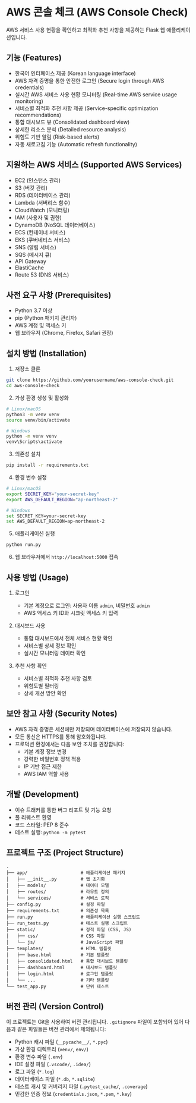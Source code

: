 # AWS 콘솔 체크 (AWS Console Check)

AWS 서비스 사용 현황을 확인하고 최적화 추천 사항을 제공하는 Flask 웹 애플리케이션입니다.

## 기능 (Features)

- 한국어 인터페이스 제공 (Korean language interface)
- AWS 자격 증명을 통한 안전한 로그인 (Secure login through AWS credentials)
- 실시간 AWS 서비스 사용 현황 모니터링 (Real-time AWS service usage monitoring)
- 서비스별 최적화 추천 사항 제공 (Service-specific optimization recommendations)
- 통합 대시보드 뷰 (Consolidated dashboard view)
- 상세한 리소스 분석 (Detailed resource analysis)
- 위험도 기반 알림 (Risk-based alerts)
- 자동 새로고침 기능 (Automatic refresh functionality)

## 지원하는 AWS 서비스 (Supported AWS Services)

- EC2 (인스턴스 관리)
- S3 (버킷 관리)
- RDS (데이터베이스 관리)
- Lambda (서버리스 함수)
- CloudWatch (모니터링)
- IAM (사용자 및 권한)
- DynamoDB (NoSQL 데이터베이스)
- ECS (컨테이너 서비스)
- EKS (쿠버네티스 서비스)
- SNS (알림 서비스)
- SQS (메시지 큐)
- API Gateway
- ElastiCache
- Route 53 (DNS 서비스)

## 사전 요구 사항 (Prerequisites)

- Python 3.7 이상
- pip (Python 패키지 관리자)
- AWS 계정 및 액세스 키
- 웹 브라우저 (Chrome, Firefox, Safari 권장)

## 설치 방법 (Installation)

1. 저장소 클론
```bash
git clone https://github.com/yourusername/aws-console-check.git
cd aws-console-check
```

2. 가상 환경 생성 및 활성화
```bash
# Linux/macOS
python3 -m venv venv
source venv/bin/activate

# Windows
python -m venv venv
venv\Scripts\activate
```

3. 의존성 설치
```bash
pip install -r requirements.txt
```

4. 환경 변수 설정
```bash
# Linux/macOS
export SECRET_KEY="your-secret-key"
export AWS_DEFAULT_REGION="ap-northeast-2"

# Windows
set SECRET_KEY=your-secret-key
set AWS_DEFAULT_REGION=ap-northeast-2
```

5. 애플리케이션 실행
```bash
python run.py
```

6. 웹 브라우저에서 `http://localhost:5000` 접속

## 사용 방법 (Usage)

1. 로그인
   - 기본 계정으로 로그인: 사용자 이름 `admin`, 비밀번호 `admin`
   - AWS 액세스 키 ID와 시크릿 액세스 키 입력

2. 대시보드 사용
   - 통합 대시보드에서 전체 서비스 현황 확인
   - 서비스별 상세 정보 확인
   - 실시간 모니터링 데이터 확인

3. 추천 사항 확인
   - 서비스별 최적화 추천 사항 검토
   - 위험도별 필터링
   - 상세 개선 방안 확인

## 보안 참고 사항 (Security Notes)

- AWS 자격 증명은 세션에만 저장되며 데이터베이스에 저장되지 않습니다.
- 모든 통신은 HTTPS를 통해 암호화됩니다.
- 프로덕션 환경에서는 다음 보안 조치를 권장합니다:
  - 기본 계정 정보 변경
  - 강력한 비밀번호 정책 적용
  - IP 기반 접근 제한
  - AWS IAM 역할 사용

## 개발 (Development)

- 이슈 트래커를 통한 버그 리포트 및 기능 요청
- 풀 리퀘스트 환영
- 코드 스타일: PEP 8 준수
- 테스트 실행: `python -m pytest`

## 프로젝트 구조 (Project Structure)

```
.
├── app/                    # 애플리케이션 패키지
│   ├── __init__.py         # 앱 초기화
│   ├── models/             # 데이터 모델
│   ├── routes/             # 라우트 정의
│   └── services/           # 서비스 로직
├── config.py               # 설정 파일
├── requirements.txt        # 의존성 목록
├── run.py                  # 애플리케이션 실행 스크립트
├── run_tests.py            # 테스트 실행 스크립트
├── static/                 # 정적 파일 (CSS, JS)
│   ├── css/                # CSS 파일
│   └── js/                 # JavaScript 파일
├── templates/              # HTML 템플릿
│   ├── base.html           # 기본 템플릿
│   ├── consolidated.html   # 통합 대시보드 템플릿
│   ├── dashboard.html      # 대시보드 템플릿
│   ├── login.html          # 로그인 템플릿
│   └── ...                 # 기타 템플릿
└── test_app.py             # 단위 테스트
```

## 버전 관리 (Version Control)

이 프로젝트는 Git을 사용하여 버전 관리됩니다. `.gitignore` 파일이 포함되어 있어 다음과 같은 파일들은 버전 관리에서 제외됩니다:

- Python 캐시 파일 (`__pycache__/`, `*.pyc`)
- 가상 환경 디렉토리 (`venv/`, `env/`)
- 환경 변수 파일 (`.env`)
- IDE 설정 파일 (`.vscode/`, `.idea/`)
- 로그 파일 (`*.log`)
- 데이터베이스 파일 (`*.db`, `*.sqlite`)
- 테스트 캐시 및 커버리지 파일 (`.pytest_cache/`, `.coverage`)
- 민감한 인증 정보 (`credentials.json`, `*.pem`, `*.key`)
